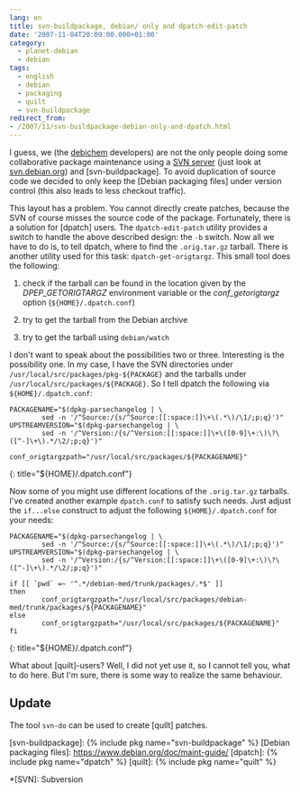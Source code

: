 ```yaml
---
lang: en
title: svn-buildpackage, debian/ only and dpatch-edit-patch
date: '2007-11-04T20:09:00.000+01:00'
category:
  - planet-debian
  - debian
tags:
  - english
  - debian
  - packaging
  - quilt
  - svn-buildpackage
redirect_from:
- /2007/11/svn-buildpackage-debian-only-and-dpatch.html
---
```


I guess, we (the [debichem] developers) are not the only people doing some
collaborative package maintenance using a [SVN server] (just look at
[svn.debian.org]) and [svn-buildpackage]. To avoid duplication of source code
we decided to only keep the [Debian packaging files] under version control
(this also leads to less checkout traffic).

This layout has a problem. You cannot directly create patches, because the SVN
of course misses the source code of the package. Fortunately, there is a
solution for [dpatch] users. The `dpatch-edit-patch` utility provides a switch
to handle the above described design: the `-b` switch. Now all we have to do
is, to tell dpatch, where to find the `.orig.tar.gz` tarball. There is another
utility used for this task: `dpatch-get-origtargz`. This small tool does the
following:

1. check if the tarball can be found in the location given by the
   <var>DPEP_GETORIGTARGZ</var> environment variable or the
   <var>conf_getorigtargz</var> option (`${HOME}/.dpatch.conf`)

1. try to get the tarball from the Debian archive

1. try to get the tarball using `debian/watch`

I don't want to speak about the possibilities two or three. Interesting is the
possibility one. In my case, I have the SVN directories under
`/usr/local/src/packages/pkg-${PACKAGE}` and the tarballs under
`/usr/local/src/packages/${PACKAGE}`. So I tell dpatch the following via
`${HOME}/.dpatch.conf`:

```shell
PACKAGENAME="$(dpkg-parsechangelog | \
        sed -n '/^Source:/{s/^Source:[[:space:]]\+\(.*\)/\1/;p;q}')"
UPSTREAMVERSION="$(dpkg-parsechangelog | \
        sed -n '/^Version:/{s/^Version:[[:space:]]\+\([0-9]\+:\)\?\([^-]\+\).*/\2/;p;q}')"

conf_origtargzpath="/usr/local/src/packages/${PACKAGENAME}"
```
{: title="${HOME\}/.dpatch.conf"}

Now some of you might use different locations of the `.orig.tar.gz` tarballs.
I've created another example `dpatch.conf` to satisfy such needs. Just adjust
the <code>if...else</code> construct to adjust the following
`${HOME}/.dpatch.conf` for your needs:

```shell
PACKAGENAME="$(dpkg-parsechangelog | \
        sed -n '/^Source:/{s/^Source:[[:space:]]\+\(.*\)/\1/;p;q}')"
UPSTREAMVERSION="$(dpkg-parsechangelog | \
        sed -n '/^Version:/{s/^Version:[[:space:]]\+\([0-9]\+:\)\?\([^-]\+\).*/\2/;p;q}')"

if [[ `pwd` =~ '^.*/debian-med/trunk/packages/.*$' ]]
then
        conf_origtargzpath="/usr/local/src/packages/debian-med/trunk/packages/${PACKAGENAME}"
else
        conf_origtargzpath="/usr/local/src/packages/${PACKAGENAME}"
fi
```
{: title="${HOME\}/.dpatch.conf"}

What about [quilt]-users? Well, I did not yet use it, so I cannot tell you,
what to do here. But I'm sure, there is some way to realize the same behaviour.

## Update

The tool `svn-do` can be used to create [quilt] patches.

[debichem]: https://debichem-team.pages.debian.net/
[SVN server]: https://svn.debian.org/wsvn/debichem
[svn.debian.org]: https://svn.debian.org/
[svn-buildpackage]: {% include pkg name="svn-buildpackage" %}
[Debian packaging files]: https://www.debian.org/doc/maint-guide/
[dpatch]: {% include pkg name="dpatch" %}
[quilt]: {% include pkg name="quilt" %}

*[SVN]: Subversion

<!-- vim: set tw=79 ts=2 sw=2 ai si et: -->
